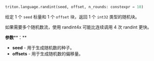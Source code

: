 ```python
triton.language.randint(seed, offset, n_rounds: constexpr = 10)
```


给定 1 个 `seed` 标量和 1 个 `offset` 块，返回 1 个 `int32` 类型的随机块。 


如果需要多个随机数流，使用 randint4x 可能比连续调用 4 次 randint 更快。


**参数****：**

* **seed** - 用于生成随机数的种子。
* **offsets** - 用于生成随机数的偏移量。


